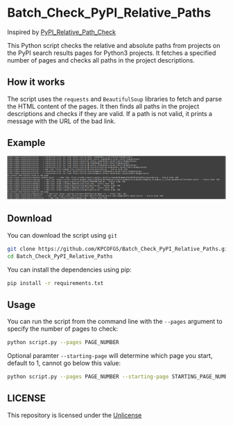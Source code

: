 # Batch_Check_PyPI_Relative_Paths

Inspired by [PyPI_Relative_Path_Check](https://github.com/KPCOFGS/PyPI_Relative_Path_Check)

This Python script checks the relative and absolute paths from projects on the PyPI search results pages for Python3 projects. It fetches a specified number of pages and checks all paths in the project descriptions.

## How it works

The script uses the `requests` and `BeautifulSoup` libraries to fetch and parse the HTML content of the pages. It then finds all paths in the project descriptions and checks if they are valid. If a path is not valid, it prints a message with the URL of the bad link.

## Example

![Demo](assets/demo_img.png)

## Download

You can download the script using `git`

```bash
git clone https://github.com/KPCOFGS/Batch_Check_PyPI_Relative_Paths.git
cd Batch_Check_PyPI_Relative_Paths
```

You can install the dependencies using pip:

```bash
pip install -r requirements.txt
```

## Usage

You can run the script from the command line with the `--pages` argument to specify the number of pages to check:

```bash
python script.py --pages PAGE_NUMBER
```

Optional paramter `--starting-page` will determine which page you start, default to 1, cannot go below this value:

```bash
python script.py --pages PAGE_NUMBER --starting-page STARTING_PAGE_NUMBER
```

## LICENSE

This repository is licensed under the [Unlicense](LICENSE)
